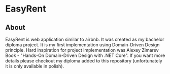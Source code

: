 # EasyRent
## About
EasyRent is web application similar to airbnb. It was created as my bachelor diploma project. It is my first implementation using Domain-Driven Design principle. 
Hard inspiration for project implementation was Alexey Zimarev Book - "Hands-On Domain-Driven Design with .NET Core".
If you want more details please checkout my diploma added to this repository (unfortunately it is only available in polish).
